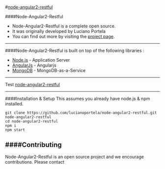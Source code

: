 #[node-angular2-restful](https://node-angular2-restful.herokuapp.com/)

####Node-Angular2-Restful

* Node-Angular2-Restful is a complete open source.  
* It was originally developed by Luciano Portela
* You can find out more by visiting the [project page](https://node-angular2-restful.herokuapp.com/).


***

####Node-Angular2-Restful is built on top of the following libraries :

* [Node.js](http://nodejs.org/) - Application Server
* [AngularJs](https://angularjs.org/) - Angularjs
* [MongoDB](https://www.mongodb.com/) - MongoDB-as-a-Service

***

Test [node-angular2-restful](https://node-angular2-restful.herokuapp.com/) 

***

####Installation & Setup
This assumes you already have node.js & npm installed.
```
git clone https://github.com/lucianoportela/node-angular2-restful.git node-angular2-restful
cd node-angular2-restful
npm i
npm start
```


####Contributing
---

Node-Angular2-Restful is an open source project and we encourage contributions. Please contact